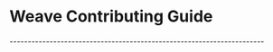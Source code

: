 <h1>Weave Contributing Guide</h1>
----------------------------------------------------------------------
